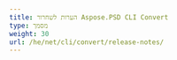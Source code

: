 ```yaml
---
title: הערות לשחרור Aspose.PSD CLI Convert
type: מסמך
weight: 30
url: /he/net/cli/convert/release-notes/
---
```

